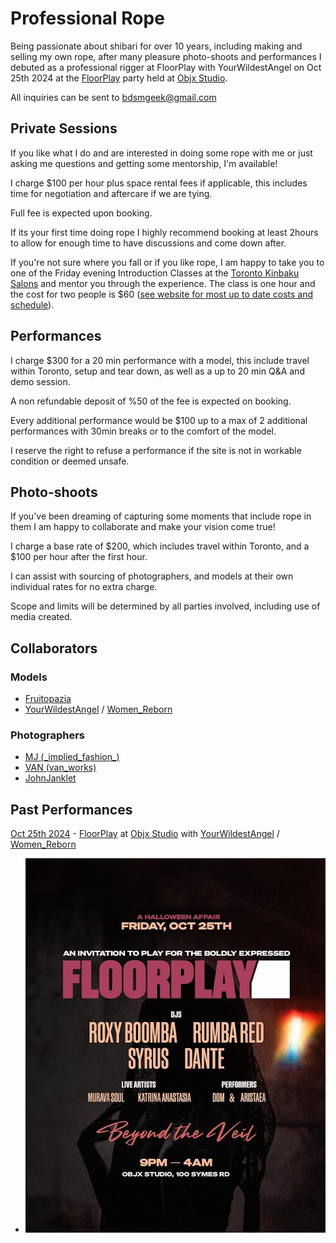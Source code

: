 # Professional Rope

Being passionate about shibari for over 10 years, including making and selling my own rope, after many pleasure photo-shoots and performances I debuted as a professional rigger at FloorPlay with YourWildestAngel on Oct 25th 2024 at the [FloorPlay](https://www.instagram.com/wefloorplay) party held at [Objx Studio](https://www.objx.studio/).

All inquiries can be sent to bdsmgeek@gmail.com

## Private Sessions

If you like what I do and are interested in doing some rope with me or just asking me questions and getting some mentorship, I'm available!

I charge $100 per hour plus space rental fees if applicable, this includes time for negotiation and aftercare if we are tying.

Full fee is expected upon booking.

If its your first time doing rope I highly recommend booking at least 2hours to allow for enough time to have discussions and come down after.

If you're not sure where you fall or if you like rope, I am happy to take you to one of the Friday evening Introduction Classes at the [Toronto Kinbaku Salons](https://torontokinbakusalon.com/) and mentor you through the experience. The class is one hour and the cost for two people is $60 ([see website for most up to date costs and schedule](https://torontokinbakusalon.com/products/intro-classes-date-and-time-options)).

## Performances

I charge $300 for a 20 min performance with a model, this include travel within Toronto, setup and tear down, as well as a up to 20 min Q&A and demo session. 

A non refundable deposit of %50 of the fee is expected on booking.

Every additional performance would be $100 up to a max of 2 additional performances with 30min breaks or to the comfort of the model. 

I reserve the right to refuse a performance if the site is not in workable condition or deemed unsafe.

## Photo-shoots

If you've been dreaming of capturing some moments that include rope in them I am happy to collaborate and make your vision come true!

I charge a base rate of $200, which includes travel within Toronto, and a $100 per hour after the first hour.

I can assist with sourcing of photographers, and models at their own individual rates for no extra charge.

Scope and limits will be determined by all parties involved, including use of media created.

## Collaborators

### Models

- [Fruitopazia](https://fetlife.com/users/4812338)
- [YourWildestAngel](https://fetlife.com/users/14885781) / [Women_Reborn](https://www.instagram.com/women_reborn/)

### Photographers

- [MJ (\_implied_fashion\_)](https://www.instagram.com/_implied_fashion_)
- [VAN (van_works)](https://www.instagram.com/van_works/)
- [JohnJanklet](https://www.instagram.com/johnjanklet/)

## Past Performances

[Oct 25th 2024](https://www.instagram.com/p/DBR8tWRSm-W) - [FloorPlay](https://www.instagram.com/wefloorplay) at [Objx Studio](https://www.objx.studio/) with [YourWildestAngel](https://fetlife.com/users/14885781) / [Women_Reborn](https://www.instagram.com/women_reborn/)

- ![FloorPlay Credit Poster](/assets/img/10-25-2024-floorplay.jpg)